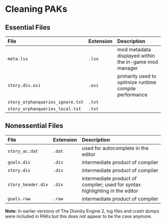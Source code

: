 <!-- TITLE: Cleaning PAKs -->

# Cleaning PAKs

## Essential Files

File | Extension | Description
:--- | :--- | :---
`meta.lsx` | `.lsx` | mod metadata displayed within the in-game mod manager
`story.div.osi` | `.osi` | primarily used to optimize runtime compile performance
`story_orphanqueries_ignore.txt` | `.txt` | 
`story_orphanqueries_local.txt` | `.txt` | 

## Nonessential Files

File | Extension | Description
:--- | :--- | :---
`story_ac.dat` | `.dat` | used for autocomplete in the editor
`goals.div` | `.div` | intermediate product of compiler
`story.div` | `.div` | intermediate product of compiler
`story_header.div` | `.div` | intermediate product of compiler; used for syntax highlighting in the editor
`goals.raw` | `.raw` | intermediate product of compiler

**Note:** In earlier versions of The Divinity Engine 2, log files and crash dumps were included in PAKs but this does not appear to be the case anymore.